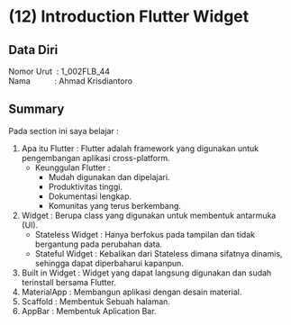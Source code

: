 # (12) Introduction Flutter Widget

## Data Diri
Nomor Urut &nbsp;: 1_002FLB_44 <br>
Nama &emsp;&emsp;&ensp;&nbsp;: Ahmad Krisdiantoro

## Summary
Pada section ini saya belajar : 
1. Apa itu Flutter : Flutter adalah framework yang digunakan untuk pengembangan aplikasi cross-platform.
    - Keunggulan Flutter :
        - Mudah digunakan dan dipelajari.
        - Produktivitas tinggi.
        - Dokumentasi lengkap.
        - Komunitas yang terus berkembang.
2. Widget : Berupa class yang digunakan untuk membentuk antarmuka (UI).
    - Stateless Widget : Hanya berfokus pada tampilan dan tidak bergantung pada perubahan data.
    - Stateful Widget : Kebalikan dari Stateless dimana sifatnya dinamis, sehingga dapat diperbaharui kapanpun.
3. Built in Widget : Widget yang dapat langsung digunakan dan sudah terinstall bersama Flutter.
4. MaterialApp : Membangun aplikasi dengan desain material.
5. Scaffold : Membentuk Sebuah halaman.
6. AppBar : Membentuk Aplication Bar. 
